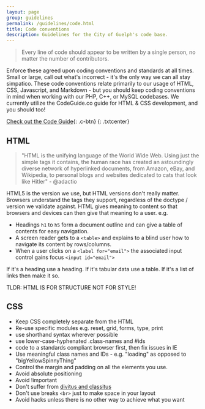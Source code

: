 ```yaml
---
layout: page
group: guidelines
permalink: /guidelines/code.html
title: Code conventions
description: Guidelines for the City of Guelph's code base.
---
```


> Every line of code should appear to be written by a single person, no matter the number of contributors.

Enforce these agreed upon coding conventions and standards at all times. Small or large, call out what's incorrect - it's the only way we can all stay simpatico. These code conventions relate primarily to our usage of HTML, CSS, Javascript, and Markdown - but you should keep coding conventions in mind when working with our PHP, C++, or MySQL codebases. We currently utilize the CodeGuide.co guide for HTML & CSS development, and you should too!

[Check out the Code Guide](https://codeguide.co/){: .c-btn}
{: .txtcenter}

## HTML
> "HTML is the unifying language of the World Wide Web. Using just the simple tags it contains, the human race has created an astoundingly diverse network of hyperlinked documents, from Amazon, eBay, and Wikipedia, to personal blogs and websites dedicated to cats that look like Hitler" - @adactio

HTML5 is the version we use, but HTML versions don't really matter. Browsers understand the tags they support, regardless of the doctype / version we validate against. HTML gives meaning to content so that browsers and devices can then give that meaning to a user. e.g.
- Headings `h1` to `h5` form a document outline and can give a table of contents for easy navigation.
- A screen reader gets to a `<table>` and explains to a blind user how to navigate its content by rows/columns.
- When a user clicks on a `<label for="email">` the associated input control gains focus `<input id="email">`

If it's a heading use a heading. If it's tabular data use a table. If it's a list of links then make it so.

TLDR: HTML IS FOR STRUCTURE NOT FOR STYLE!


## CSS


- Keep CSS completely separate from the HTML
- Re-use specific modules e.g. reset, grid, forms, type, print
- use shorthand syntax wherever possible
- use lower-case-hyphenated .class-names and #ids
- code to a standards compliant browser first, then fix issues in IE
- Use meaningful class names and IDs - e.g. "loading" as opposed to "bigYellowSpinnyThing"
- Control the margin and padding on all the elements you use.
- Avoid absolute positioning
- Avoid !important
- Don't suffer from [divitus and classitus](http://blog.semanticsworks.com/2009/04/divitus-classitus_8466.html)
- Don't use breaks `<br>` just to make space in your layout
- Avoid hacks unless there is no other way to achieve what you want
